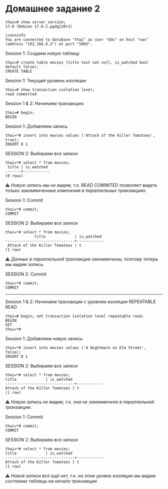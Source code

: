 # Домашнее задание 2

```
thai=# show server_version;
17.0 (Debian 17.0-1.pgdg120+1)

\conninfo
You are connected to database "thai" as user "dds" on host "nas" (address "192.168.8.2") at port "5003".
```

Session 1: Создаем новую таблицу
```
thai=# create table movies (title text not null, is_watched bool default false);
CREATE TABLE
```

Session 1: Текущий уровень изоляции
```
thai=# show transaction isolation level;
read committed
```

Session 1 & 2: Начинаем транзакцию
```
thai=# begin;
BEGIN
```

Session 1: Добавляем запись
```
thai=*# insert into movies values ('Attack of the Killer Tomatoes', true);
INSERT 0 1
```

SESSION 2: Выбираем все записи
```
thai=*# select * from movies;
 title | is_watched
-------+------------
(0 rows)
```
⚠️ _Новую запись мы не видим, т.к. READ COMMITED позволяет видеть только закоммиченные изменения в параллельных транзакциях._

Session 1: Commit
```
thai=*# commit;
COMMIT
```

SESSION 2: Выбираем все записи
```
thai=*# select * from movies;
             title             | is_watched
-------------------------------+------------
 Attack of the Killer Tomatoes | t
(1 row)
```
⚠️ _Данные в параллельной транзакции закоммичены, поэтому теперь мы видим запись._

SESSION 2: Commit
```
thai=*# commit;
COMMIT
```
---

Session 1 & 2: Начинаем транзакции с уровнем изоляции REPEATABLE READ
```
thai=# begin; set transaction isolation level repeatable read;
BEGIN
SET
thai=*#
```

Session 1: Добавляем новую запись
```
thai=*# insert into movies values ('A Nightmare on Elm Street', false);
INSERT 0 1
```

SESSION 2: Выбираем все записи
```
thai=*# select * from movies;
title             | is_watched
-------------------------------+------------
Attack of the Killer Tomatoes | t
(1 row)
```
⚠️ _Новую запись не видим, т.к. она не закоммичена в параллельной транзакции._

Session 1: Commit
```
thai=*# commit;
COMMIT
```

SESSION 2: Выбираем все записи
```
thai=*# select * from movies;
title             | is_watched
-------------------------------+------------
Attack of the Killer Tomatoes | t
(1 row)
```
⚠️ _Новой записи всё ещё нет, т.к. на этом уровне изоляции мы видим состояние таблицы на начало транзакции._